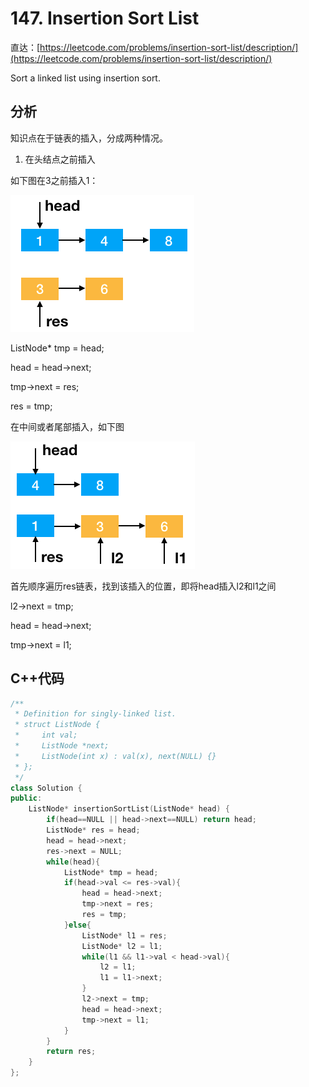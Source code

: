 # 147. Insertion Sort List

直达：[https://leetcode.com/problems/insertion-sort-list/description/](https://leetcode.com/problems/insertion-sort-list/description/)

Sort a linked list using insertion sort.

## 分析

知识点在于链表的插入，分成两种情况。

1. 在头结点之前插入

如下图在3之前插入1：



![](/assets/14_1.png)



ListNode\* tmp = head;

head = head-&gt;next;

tmp-&gt;next = res;

res = tmp;

在中间或者尾部插入，如下图



![](/assets/147_3.png)



首先顺序遍历res链表，找到该插入的位置，即将head插入l2和l1之间

l2-&gt;next = tmp;

head = head-&gt;next;

tmp-&gt;next = l1;

## C++代码

```cpp
/**
 * Definition for singly-linked list.
 * struct ListNode {
 *     int val;
 *     ListNode *next;
 *     ListNode(int x) : val(x), next(NULL) {}
 * };
 */
class Solution {
public:
    ListNode* insertionSortList(ListNode* head) {
        if(head==NULL || head->next==NULL) return head;
        ListNode* res = head;
        head = head->next;
        res->next = NULL;
        while(head){
            ListNode* tmp = head;
            if(head->val <= res->val){
                head = head->next;
                tmp->next = res;
                res = tmp;
            }else{
                ListNode* l1 = res;
                ListNode* l2 = l1;
                while(l1 && l1->val < head->val){
                    l2 = l1;
                    l1 = l1->next;
                }
                l2->next = tmp;
                head = head->next;
                tmp->next = l1;
            }
        }
        return res;
    }
};
```



